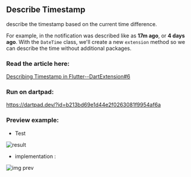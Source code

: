 ## Describe Timestamp 
describe the timestamp based on the current time difference.

For example, in the notification was described like as **17m ago**, or  **4 days ago**. With the `DateTime` class, we'll create a new `extension` method so we can describe the time without additional packages.

### Read the article here: 
[Describing Timestamp in Flutter--DartExtension#6](https://pmatatias.medium.com/describe-timestamp-in-flutter-dart-extension-6-e016ca37e10d)

### Run on dartpad: 
https://dartpad.dev/?id=b213bd69e1d44e2f0263081f9954af6a

### Preview example:
 - Test

![result](https://cdn-images-1.medium.com/max/800/1*TGQKqG4uX1GufQscEv8gyQ.png)

 -  implementation :

<p align="left">
 <img src="https://cdn-images-1.medium.com/max/800/1*VibxtsCkvsfXuXtVjY_8bQ.gif" alt="img prev"  title="img prev">
</p>
